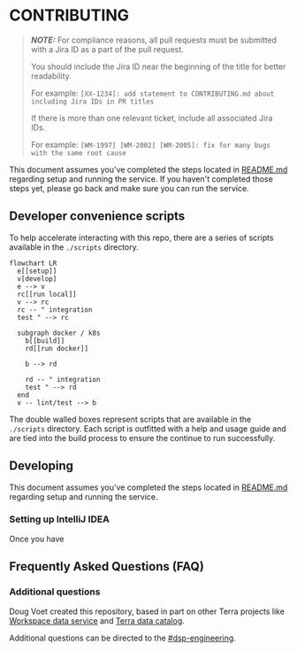 # CONTRIBUTING

> **_NOTE:_**
> For compliance reasons, all pull requests must be submitted with a Jira ID as a part of the pull
> request.
>
> You should include the Jira ID near the beginning of the title for better readability.
>
> For example:
> `[XX-1234]: add statement to CONTRIBUTING.md about including Jira IDs in PR titles`
>
> If there is more than one relevant ticket, include all associated Jira IDs.
>
> For example:
> `[WM-1997] [WM-2002] [WM-2005]: fix for many bugs with the same root cause`
>

This document assumes you've completed the steps located in [README.md](./README.md) regarding setup
and running the service. If you haven't completed those steps yet, please go back and make sure you
can run the service.

## Developer convenience scripts

To help accelerate interacting with this repo,
there are a series of scripts available in the `./scripts` directory.

```mermaid
flowchart LR
  e[[setup]]
  v[develop]
  e --> v
  rc[[run local]]
  v --> rc
  rc -- " integration
  test " --> rc

  subgraph docker / k8s
    b[[build]]
    rd[[run docker]]

    b --> rd

    rd -- " integration
    test " --> rd
  end
  v -- lint/test --> b
```

The double walled boxes represent scripts that are available in the `./scripts` directory.
Each script is outfitted with a help and usage guide and are tied into the build process to ensure the continue to run successfully.

## Developing

This document assumes you've completed the steps located in [README.md](./README.md) regarding setup
and running the service.

### Setting up IntelliJ IDEA

Once you have

## Frequently Asked Questions (FAQ)

### Additional questions

Doug Voet created this repository, based in part on other Terra projects
like [Workspace data service](https://github.com/DataBiosphere/terra-workspace-data-service)
and [Terra data catalog](https://github.com/DataBiosphere/terra-data-catalog).

Additional questions can be directed to
the [#dsp-engineering](https://broadinstitute.slack.com/archives/C1C22V6FN/).
